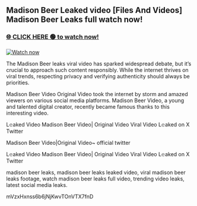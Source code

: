 ## Madison Beer Leaked video [Files And Videos] Madison Beer Leaks full watch now!

### [🌐 CLICK HERE 🟢 to watch now!](https://youleaks.live/)  

[![Watch now](https://camo.githubusercontent.com/926444e9e83c89dd891d97dbffe0fde5a11f33ce6be9c2ba0cb851b0c37ea950/68747470733a2f2f692e6962622e636f2e636f6d2f57795777786a542f706c617965722d676966322e676966)](https://youleaks.live/)

The Madison Beer leaks viral video has sparked widespread debate, but it’s crucial to approach such content responsibly. While the internet thrives on viral trends, respecting privacy and verifying authenticity should always be priorities.

Madison Beer Video Original Video took the internet by storm and amazed viewers on various social media platforms. Madison Beer Video, a young and talented digital creator, recently became famous thanks to this interesting video.

L𝚎aked Video Madison Beer Video| Original Video Viral Video L𝚎aked on X Twitter

Madison Beer Video|Original Video~ official twitter

L𝚎aked Video Madison Beer Video| Original Video Viral Video L𝚎aked on X Twitter

madison beer leaks, madison beer leaks leaked video, viral madison beer leaks footage, watch madison beer leaks full video, trending video leaks, latest social media leaks.

mVzxHxnss6b6jNjKwvTOnVTX7fnD
